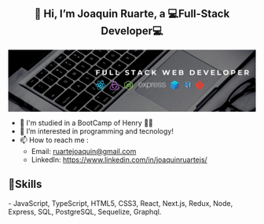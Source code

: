 <h2 align="center">👋 Hi, I’m Joaquin Ruarte, a 💻Full-Stack Developer💻</h2>
<img src="https://github.com/cristiangc92/cristiangc92/blob/main/1642167163907.jpg?raw=true' min-width="40" min-height="20" align='center'/>

- 🚀 I'm studied in a BootCamp of Henry 👨‍🎓
- 👀 I’m interested in programming and tecnology!
- 📫 How to reach me :
  - Email: ruartejoaquin@gmail.com
  - LinkedIn: https://www.linkedin.com/in/joaquinruartejs/

<h2 align="left">🚀Skills</h2>
- JavaScript, TypeScript, HTML5, CSS3, React, Next.js, Redux, Node, Express, SQL, PostgreSQL, Sequelize, Graphql.
    

